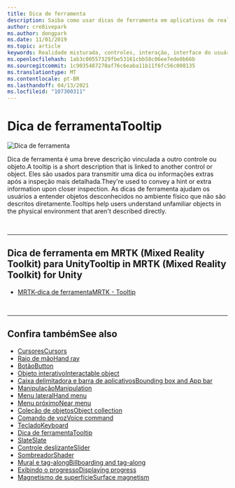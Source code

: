 ```yaml
---
title: Dica de ferramenta
description: Saiba como usar dicas de ferramenta em aplicativos de realidade misturada, que são descrições curtas vinculadas a outro controle ou objeto.
author: cre8ivepark
ms.author: dongpark
ms.date: 11/01/2019
ms.topic: article
keywords: Realidade misturada, controles, interação, interface do usuário, UX, headset de realidade misturada, headset da realidade mista do Windows, headset da realidade virtual, HoloLens, dica de ferramenta, MRTK, kit de ferramentas da realidade misturada
ms.openlocfilehash: 1ab3c00557329fbe53161cbb58c06ee7ede0b66b
ms.sourcegitcommit: 1c9035487270af76c6eaba11b11f6fc56c008135
ms.translationtype: MT
ms.contentlocale: pt-BR
ms.lasthandoff: 04/13/2021
ms.locfileid: "107300311"
---
```

# <a name="tooltip"></a><span data-ttu-id="5d423-104">Dica de ferramenta</span><span class="sxs-lookup"><span data-stu-id="5d423-104">Tooltip</span></span>

![Dica de ferramenta](images/UX_Hero_Tooltip.jpg)

<span data-ttu-id="5d423-106">Dica de ferramenta é uma breve descrição vinculada a outro controle ou objeto.</span><span class="sxs-lookup"><span data-stu-id="5d423-106">A tooltip is a short description that is linked to another control or object.</span></span> <span data-ttu-id="5d423-107">Eles são usados para transmitir uma dica ou informações extras após a inspeção mais detalhada.</span><span class="sxs-lookup"><span data-stu-id="5d423-107">They're used to convey a hint or extra information upon closer inspection.</span></span> <span data-ttu-id="5d423-108">As dicas de ferramenta ajudam os usuários a entender objetos desconhecidos no ambiente físico que não são descritos diretamente.</span><span class="sxs-lookup"><span data-stu-id="5d423-108">Tooltips help users understand unfamiliar objects in the physical environment that aren't described directly.</span></span> 

<br>

---

## <a name="tooltip-in-mrtk-mixed-reality-toolkit-for-unity"></a><span data-ttu-id="5d423-109">Dica de ferramenta em MRTK (Mixed Reality Toolkit) para Unity</span><span class="sxs-lookup"><span data-stu-id="5d423-109">Tooltip in MRTK (Mixed Reality Toolkit) for Unity</span></span>

* [<span data-ttu-id="5d423-110">MRTK-dica de ferramenta</span><span class="sxs-lookup"><span data-stu-id="5d423-110">MRTK - Tooltip</span></span>](https://docs.microsoft.com/windows/mixed-reality/mrtk-unity/features/ux-building-blocks/tooltip)

<br>

---

## <a name="see-also"></a><span data-ttu-id="5d423-111">Confira também</span><span class="sxs-lookup"><span data-stu-id="5d423-111">See also</span></span>

* [<span data-ttu-id="5d423-112">Cursores</span><span class="sxs-lookup"><span data-stu-id="5d423-112">Cursors</span></span>](cursors.md)
* [<span data-ttu-id="5d423-113">Raio de mão</span><span class="sxs-lookup"><span data-stu-id="5d423-113">Hand ray</span></span>](point-and-commit.md)
* [<span data-ttu-id="5d423-114">Botão</span><span class="sxs-lookup"><span data-stu-id="5d423-114">Button</span></span>](button.md)
* [<span data-ttu-id="5d423-115">Objeto interativo</span><span class="sxs-lookup"><span data-stu-id="5d423-115">Interactable object</span></span>](interactable-object.md)
* [<span data-ttu-id="5d423-116">Caixa delimitadora e barra de aplicativos</span><span class="sxs-lookup"><span data-stu-id="5d423-116">Bounding box and App bar</span></span>](app-bar-and-bounding-box.md)
* [<span data-ttu-id="5d423-117">Manipulação</span><span class="sxs-lookup"><span data-stu-id="5d423-117">Manipulation</span></span>](direct-manipulation.md)
* [<span data-ttu-id="5d423-118">Menu lateral</span><span class="sxs-lookup"><span data-stu-id="5d423-118">Hand menu</span></span>](hand-menu.md)
* [<span data-ttu-id="5d423-119">Menu próximo</span><span class="sxs-lookup"><span data-stu-id="5d423-119">Near menu</span></span>](near-menu.md)
* [<span data-ttu-id="5d423-120">Coleção de objetos</span><span class="sxs-lookup"><span data-stu-id="5d423-120">Object collection</span></span>](object-collection.md)
* [<span data-ttu-id="5d423-121">Comando de voz</span><span class="sxs-lookup"><span data-stu-id="5d423-121">Voice command</span></span>](voice-input.md)
* [<span data-ttu-id="5d423-122">Teclado</span><span class="sxs-lookup"><span data-stu-id="5d423-122">Keyboard</span></span>](keyboard.md)
* [<span data-ttu-id="5d423-123">Dica de ferramenta</span><span class="sxs-lookup"><span data-stu-id="5d423-123">Tooltip</span></span>](tooltip.md)
* [<span data-ttu-id="5d423-124">Slate</span><span class="sxs-lookup"><span data-stu-id="5d423-124">Slate</span></span>](slate.md)
* [<span data-ttu-id="5d423-125">Controle deslizante</span><span class="sxs-lookup"><span data-stu-id="5d423-125">Slider</span></span>](slider.md)
* [<span data-ttu-id="5d423-126">Sombreador</span><span class="sxs-lookup"><span data-stu-id="5d423-126">Shader</span></span>](shader.md)
* [<span data-ttu-id="5d423-127">Mural e tag-along</span><span class="sxs-lookup"><span data-stu-id="5d423-127">Billboarding and tag-along</span></span>](billboarding-and-tag-along.md)
* [<span data-ttu-id="5d423-128">Exibindo o progresso</span><span class="sxs-lookup"><span data-stu-id="5d423-128">Displaying progress</span></span>](progress.md)
* [<span data-ttu-id="5d423-129">Magnetismo de superfície</span><span class="sxs-lookup"><span data-stu-id="5d423-129">Surface magnetism</span></span>](surface-magnetism.md)
